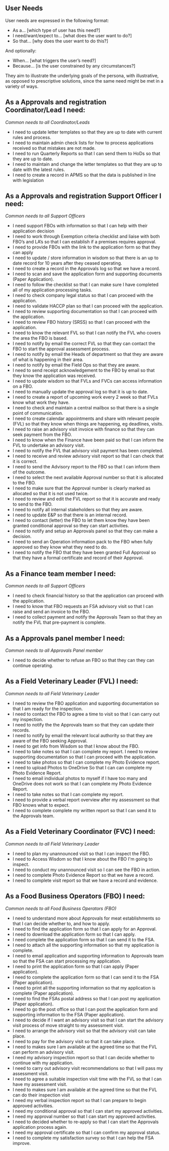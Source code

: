 ## User Needs
User needs are expressed in the following format: 

* As a… [which type of user has this need?]
* I need/want/expect to… [what does the user want to do?]
* So that… [why does the user want to do this?]

And optionally:
* When… [what triggers the user’s need?]
* Because… [is the user constrained by any circumstances?]

They aim to illustrate the underlying goals of the persona, with illustrative, as opposed to prescriptive solutions, since the same need might be met in a variety of ways. 

## As a Approvals and registration Coordinator/Lead I need:
_Common needs to all Coordinator/Leads_

* I need to update letter templates so that they are up to date with current rules and process.
* I need to maintain admin check lists for how to process applications received so that mistakes are not made.
* I need to run Quarterly Reports so that I can send them to HoDs so that they are up to date.
* I need to maintain and change the letter templates so that they are up to date with the latest rules.
* I need to create a record in APMS so that the data is published in line with legislation

## As a Approvals and registration Support Officer I need:
_Common needs to all Support Officers_

* I need support FBOs with information so that I can help with their application decision
* I need to work through Exemption criteria checklist and liaise with both FBO’s and LA’s so that I can establish if a premises requires approval.
* I need to provide FBOs with the link to the application form so that they can apply
* I need to update / store information in wisdom so that there is an up to date record for 10 years after they ceased operating.
* I need to create a record in the Approvals log so that we have a record.
* I need to scan and save the application form and supporting documents (Paper Application).
* I need to follow the checklist so that I can make sure I have completed all of my application processing tasks.
* I need to check company legal status so that I can proceed with the application.
* I need to validate HACCP plan so that I can proceed with the application.
* I need to review supporting documentation so that I can proceed with the application.
* I need to review FBO history (SRSS) so that I can proceed with the application.
* I need to know the relevant FVL so that I can notify the FVL who covers the area the FBO is based.
* I need to notify by email the correct FVL so that they can contact the FBO to start the approval assessment process.
* I need to notify by email the Heads of department so that they are aware of what is happening in their area.
* I need to notify by email the Field Ops so that they are aware.
* I need to send receipt acknowledgement to the FBO by email so that they know the application was received.
* I need to update wisdom so that FVLs and FVCs can access information on a FBO.
* I need to manually update the approval log so that it is up to date.
* I need to create a report of upcoming work every 2 week so that FVLs know what work they have.
* I need to check and maintain a central mailbox so that there is a single point of communication.
* I need to create calendar appointments and share with relevant people (FVL) so that they know when things are happening, eg deadlines, visits.
* I need to raise an advisory visit invoice with finance so that they can seek payment from the FBO.
* I need to know when the Finance have been paid so that I can inform the FVL to undertake an advisory visit.
* I need to notify the FVL that advisory visit payment has been completed.
* I need to receive and review advisory visit report so that I can check that it is correct.
* I need to send the Advisory report to the FBO so that I can inform them of the outcome. 
* I need to select the next available Approval number so that it is allocated to the FBO.
* I need to make sure that the Approval number is clearly marked as allocated so that it is not used twice.
* I need to review and edit the FVL report so that it is accurate and ready to send to the FBO.
* I need to notify all internal stakeholders so that they are aware.
* I need to update E&P so that there is an internal record.
* I need to contact (letter) the FBO to let them know they have been granted conditional approval so they can start activities.
* I need to notify and setup an Approvals panel so that they can make a decision.
* I need to send an Operation information pack to the FBO when fully approved so they know what they need to do.
* I need to notify the FBO that they have been granted Full Approval so that they have a formal certificate and record of their Approval. 

## As a Finance team member I need:
_Common needs to all Support Officers_

* I need to check financial history so that the application can proceed with the application.
* I need to know that FBO requests an FSA advisory visit so that I can  raise and send an invoice to the FBO.
* I need to collect payment and notify the Approvals Team so that they an notify the FVL that pre-payment is complete.

## As a Approvals panel member I need:
_Common needs to all Approvals Panel member_

*   I need to decide whether to refuse an FBO so that they can  they can continue operating.

## As a Field Veterinary Leader (FVL)  I need:
_Common needs to all Field Veterinary Leader_

* I need to review the FBO application and supporting documentation so that I am ready for the inspection.
* I need to contact  the FBO to agree a time to visit so that I can carry out my inspection.
* I need to notify the the Approvals team so that they can update their records.
* I need to notify by email the relevant local authority so that they are aware of the FBO seeking Approval.
* I need to get info from Wisdom so that I know about the FBO.
* I need to take notes so that I can complete my report.
I need to review supporting documentation so that I can proceed with the application.
* I need to take photos so that I can complete my Photo Evidence report.
* I need to upload Photos to OneDrive So that I can can complete my Photo Evidence Report.
* I need to email individual photos to myself if I have too many and OneDrive does not work so that I can complete my Photo Evidence Report.
* I need to take notes so that I can complete my report.
* I need to provide a verbal report overview after my assessment so that FBO knows what to expect.
* I need to complete complete my  written report so that I can send it to the Approvals team.

## As a Field Veterinary Coordinator (FVC)  I need:
_Common needs to all Field Veterinary Leader_

* I need to plan my unannounced visit so that I can inspect the FBO.
* I need to Access Wisdom so that I know about the FBO I'm going to inspect.
* I need to conduct  my unannounced visit so I can see the FBO in action.
* I need to complete Photo Evidence Report so that we have a record.
* I need to complete visit report so that we have a record and evidence.

## As a Food Business Operators (FBO) I need:
_Common needs to all Food Business Operators (FBO)_

* I need to understand more about Approvals for meat establishments so that I can decide whether to, and how to apply.
* I need to find the application form so that I can apply for an Approval.
* I need to download the application form so that I can apply.
* I need complete the application form so that I can send it to the FSA.
* I need to attach all the supporting information so that my application is complete.
* I need to email application and supporting information to Approvals team so that the FSA can start processing my application.
* I need to print the application form so that I can apply (Paper application).
* I need to complete the application form so that I can send it to the FSA (Paper application).
* I need to print all the supporting information so that my application is complete (Paper application).
* I need to find the FSAs postal address so that I can post my application (Paper application).
* I need to go the post office so that I can post the application form and supporting information to the FSA (Paper application).
* I need to decide if I want an advisory visit so that I can start the advisory visit process of move straight to my assessment visit.
* I need to arrange the advisory visit so that the advisory visit can take place.
* I need to pay for the advisory visit so that it can take place.
* I need to makes sure I am available at the agreed time so that the FVL can perform an advisory visit.
* I need my advisory inspection report so that I can decide whether to continue with my application.
* I need to carry out advisory visit recommendations so that I will pass my assessment visit.
* I need to agree a suitable inspection visit time with the FVL so that I can have my assessment visit.
* I need to makes sure I am available at the agreed time so that the FVL can do their inspection visit
* I need my verbal inspection report so that I can prepare to begin approved activities.
* I need my conditional approval so that I can start my approved activities.
* I need my approval number so that I can start my approved activities.
* I need to decided whether to re-apply so that I can start the Approvals application process again.
* I need my approval certificate so that I can confirm my approval status.
* I need to complete my satisfaction survey so that I can help the FSA improve.

